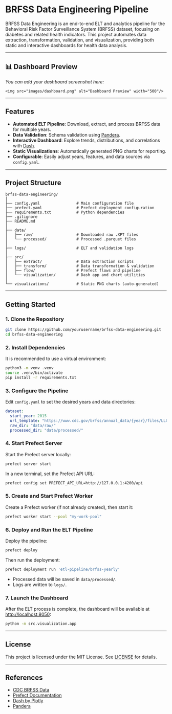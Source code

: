 # BRFSS Data Engineering Pipeline

BRFSS Data Engineering is an end-to-end ELT and analytics pipeline for the Behavioral Risk Factor Surveillance System (BRFSS) dataset, focusing on diabetes and related health indicators. This project automates data extraction, transformation, validation, and visualization, providing both static and interactive dashboards for health data analysis.

---

## 📊 Dashboard Preview

*You can add your dashboard screenshot here:*

```
<img src="images/dashboard.png" alt="Dashboard Preview" width="500"/>
```

---

## Features

- **Automated ELT Pipeline**: Download, extract, and process BRFSS data for multiple years.
- **Data Validation**: Schema validation using [Pandera](https://pandera.readthedocs.io/).
- **Interactive Dashboard**: Explore trends, distributions, and correlations with [Dash](https://dash.plotly.com/).
- **Static Visualizations**: Automatically generated PNG charts for reporting.
- **Configurable**: Easily adjust years, features, and data sources via `config.yaml`.

---

## Project Structure

```
brfss-data-engineering/
│
├── config.yaml                # Main configuration file
├── prefect.yaml               # Prefect deployment configuration
├── requirements.txt           # Python dependencies
├── .gitignore
├── README.md
│
├── data/
│   ├── raw/                   # Downloaded raw .XPT files
│   └── processed/             # Processed .parquet files
│
├── logs/                      # ELT and validation logs
│
├── src/
│   ├── extract/               # Data extraction scripts
│   ├── transform/             # Data transformation & validation
│   ├── flow/                  # Prefect flows and pipeline
│   └── visualization/         # Dash app and chart utilities
│
└── visualizations/            # Static PNG charts (auto-generated)
```

---

## Getting Started

### 1. Clone the Repository

```bash
git clone https://github.com/yourusername/brfss-data-engineering.git
cd brfss-data-engineering
```

### 2. Install Dependencies

It is recommended to use a virtual environment:

```bash
python3 -m venv .venv
source .venv/bin/activate
pip install -r requirements.txt
```

### 3. Configure the Pipeline

Edit `config.yaml` to set the desired years and data directories:

```yaml
dataset:
  start_year: 2015
  url_template: "https://www.cdc.gov/brfss/annual_data/{year}/files/LLCP{year}XPT.zip"
  raw_dir: "data/raw/"
  processed_dir: "data/processed/"
```

### 4. Start Prefect Server

Start the Prefect server locally:

```bash
prefect server start
```

In a new terminal, set the Prefect API URL:

```bash
prefect config set PREFECT_API_URL=http://127.0.0.1:4200/api
```

### 5. Create and Start Prefect Worker

Create a Prefect worker (if not already created), then start it:

```bash
prefect worker start --pool "my-work-pool"
```

### 6. Deploy and Run the ELT Pipeline

Deploy the pipeline:

```bash
prefect deploy
```

Then run the deployment:

```bash
prefect deployment run 'etl-pipeline/brfss-yearly'
```

- Processed data will be saved in `data/processed/`.
- Logs are written to `logs/`.

### 7. Launch the Dashboard

After the ELT process is complete, the dashboard will be available at [http://localhost:8050](http://localhost:8050):

```bash
python -m src.visualization.app
```

---

## License

This project is licensed under the MIT License. See [LICENSE](LICENSE) for details.

---

## References

- [CDC BRFSS Data](https://www.cdc.gov/brfss/annual_data/annual_data.htm)
- [Prefect Documentation](https://docs.prefect.io/)
- [Dash by Plotly](https://dash.plotly.com/)
- [Pandera](https://pandera.readthedocs.io/)